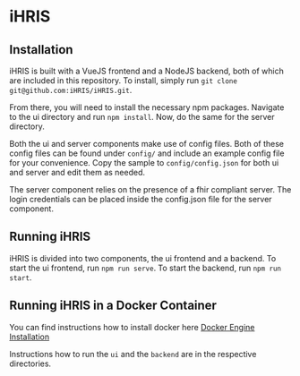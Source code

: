 # iHRIS
## Installation
iHRIS is built with a VueJS frontend and a NodeJS backend, both of which are included in this repository. To install, simply run `git clone git@github.com:iHRIS/iHRIS.git`.

From there, you will need to install the necessary npm packages. Navigate to the ui directory and run `npm install`. Now, do the same for the server directory.

Both the ui and server components make use of config files. Both of these config files can be found under `config/` and include an example config file for your convenience. Copy the sample to `config/config.json` for both ui and server and edit them as needed.

The server component relies on the presence of a fhir compliant server. The login credentials can be placed inside the config.json file for the server component.

## Running iHRIS
iHRIS is divided into two components, the ui frontend and a backend. To start the ui frontend, run `npm run serve`. To start the backend, run `npm run start`.


## Running iHRIS in a Docker Container
You can find instructions how to install docker here [Docker Engine Installation](https://docs.docker.com/install/linux/docker-ce/ubuntu/#install-docker-engine---community-1)

Instructions how to run the `ui` and the `backend` are in the respective directories.